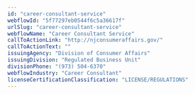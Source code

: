 ```yaml
---
id: "career-consultant-service"
webflowId: "5f77297eb0544f6c5a36617f"
urlSlug: "career-consultant-service"
webflowName: "Career Consultant Service"
callToActionLink: "http://njconsumeraffairs.gov/"
callToActionText: ""
issuingAgency: "Division of Consumer Affairs"
issuingDivision: "Regulated Business Unit"
divisionPhone: "(973) 504-6370"
webflowIndustry: "Career Consultant"
licenseCertificationClassification: "LICENSE/REGULATIONS"
---
```

